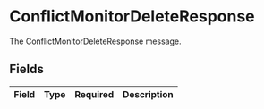 # ConflictMonitorDeleteResponse

The ConflictMonitorDeleteResponse message.


## Fields

| Field       | Type        | Required    | Description |
| ----------- | ----------- | ----------- | ----------- |